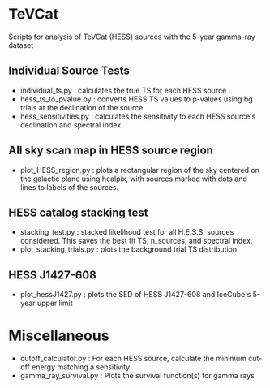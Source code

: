# TeVCat

Scripts for analysis of TeVCat (HESS) sources with the 5-year gamma-ray dataset

## Individual Source Tests

* individual_ts.py
    : calculates the true TS for each HESS source
* hess_ts_to_pvalue.py
    : converts HESS TS values to p-values using bg trials at the declination of the source
* hess_sensitivities.py
    : calculates the sensitivity to each HESS source's declination and spectral index 

## All sky scan map in HESS source region

* plot_HESS_region.py
    : plots a rectangular region of the sky centered on the galactic plane using healpix, with sources marked with dots and lines to labels of the sources.

## HESS catalog stacking test

* stacking_test.py
    : stacked likelihood test for all H.E.S.S. sources considered. This saves the best fit TS, n_sources, and spectral index.
* plot_stacking_trials.py
    : plots the background trial TS distribution

## HESS J1427-608

* plot_hessJ1427.py
    : plots the SED of HESS J1427-608 and IceCube's 5-year upper limit

# Miscellaneous

* cutoff_calculator.py
    : For each HESS source, calculate the minimum cut-off energy matching a sensitivity
* gamma_ray_survival.py
    : Plots the survival function(s) for gamma rays 
